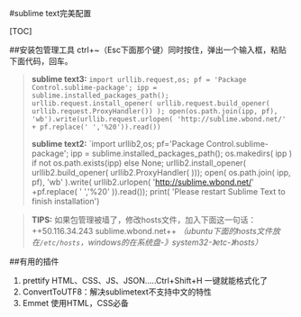 #sublime text完美配置

[TOC]

##安装包管理工具
ctrl+~（Esc下面那个键）同时按住，弹出一个输入框，粘贴下面代码，回车。
>**sublime text3:**
>`import urllib.request,os; pf = 'Package Control.sublime-package'; ipp = sublime.installed_packages_path(); urllib.request.install_opener( urllib.request.build_opener( urllib.request.ProxyHandler()) ); open(os.path.join(ipp, pf), 'wb').write(urllib.request.urlopen( 'http://sublime.wbond.net/' + pf.replace(' ','%20')).read())`
>
>**sublime text2:**
>`import urllib2,os; pf='Package Control.sublime-package'; ipp = sublime.installed_packages_path(); os.makedirs( ipp ) if not os.path.exists(ipp) else None; urllib2.install_opener( urllib2.build_opener( urllib2.ProxyHandler( ))); open( os.path.join( ipp, pf), 'wb' ).write( urllib2.urlopen( 'http://sublime.wbond.net/' +pf.replace( ' ','%20' )).read()); print( 'Please restart Sublime Text to finish installation')

>**TIPS:**
>如果包管理被墙了，修改hosts文件，加入下面这一句话：
>++50.116.34.243 sublime.wbond.net++
>*（ubuntu下面的hosts文件放在`/etc/hosts`，windows的在系统盘-》system32-》etc-》hosts）*

##有用的插件
1. prettify
	HTML、CSS、JS、JSON.....Ctrl+Shift+H 一键就能格式化了
2. ConvertToUTF8：解决sublimetext不支持中文的特性
3. Emmet
	使用HTML，CSS必备